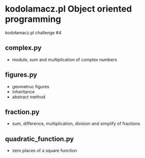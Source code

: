 # kodolamacz.pl Object oriented programming
kodołamacz.pl challenge #4

## complex.py
- module, sum and multiplication of complex numbers

## figures.py
- geometruc figures
- inheritance
- abstract method

## fraction.py
- sum, difference, multiplication, division and simplify of fractions

## quadratic_function.py
- zero places of a square function

